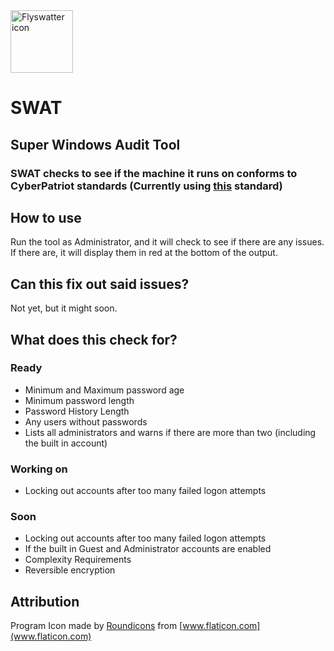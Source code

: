 <img src="https://image.flaticon.com/icons/svg/188/188017.svg" alt="Flyswatter icon" width="100"/>

# SWAT
## Super Windows Audit Tool
### SWAT checks to see if the machine it runs on conforms to CyberPatriot standards (Currently using [this](https://s3.amazonaws.com/cpvii/Training+materials/Unit+Five+-+Microsoft+Windows+Security.pdf) standard)

## How to use
Run the tool as Administrator, and it will check to see if there are any issues. If there are, it will display them in red at the bottom of the output.

## Can this fix out said issues?
Not yet, but it might soon.

## What does this check for?
### Ready
- Minimum and Maximum password age
- Minimum password length
- Password History Length
- Any users without passwords
- Lists all administrators and warns if there are more than two (including the built in account)
### Working on
- Locking out accounts after too many failed logon attempts
### Soon
- Locking out accounts after too many failed logon attempts
- If the built in Guest and Administrator accounts are enabled
- Complexity Requirements
- Reversible encryption

## Attribution
Program Icon made by [Roundicons](https://roundicons.com/) from [www.flaticon.com](www.flaticon.com) 